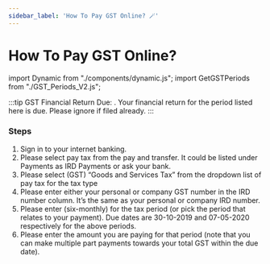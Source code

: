 ```yaml
---
sidebar_label: 'How To Pay GST Online? 🪄'
---
```

# How To Pay GST Online? <Dynamic />

import Dynamic from "./components/dynamic.js";
import GetGSTPeriods from "./GST_Periods_V2.js";



:::tip GST Financial Return Due:
<GetGSTPeriods />.
Your financial return for the period listed here is due. Please ignore if filed already.
:::


### Steps

1. Sign in to your internet banking.
2. Please select pay tax from the pay and transfer. It could be listed under Payments as IRD Payments or ask your bank.
3. Please select (GST) “Goods and Services Tax” from the dropdown list of pay tax for the tax type
4. Please enter either your personal or company GST number in the IRD number column. It’s the same as your personal or company IRD number.
5. Please enter <GetGSTPeriods /> (six-monthly) for the tax period (or pick the period that relates to your payment). Due dates are 30-10-2019 and 07-05-2020 respectively for the above periods.
6. Please enter the amount you are paying for that period (note that you can make multiple part payments towards your total GST within the due date).

<!-- <GetGSTPeriods /> -->
